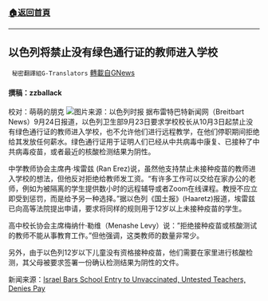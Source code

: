 ###  [:house:返回首頁](https://github.com/ourhimalayas/txt)
---


## 以色列将禁止没有绿色通行证的教师进入学校
` 秘密翻譯組G-Translators` [轉載自GNews](https://gnews.org/zh-hans/1553254/)

#### 撰稿：zzballack
校对：萌萌的朋克
![](https://assets.gnews.org/wp-content/uploads/2021/09/6-22.jpg)图片来源：以色列时报
据布雷特巴特新闻网（Breitbart News）9月24日报道，以色列卫生部9月23日要求学校校长从10月3日起禁止没有绿色通行证的教师进入学校，也不允许他们进行远程教学，在他们停职期间拒绝给其发放任何薪水。绿色通行证用于证明人们已经从中共病毒中康复、已接种了中共病毒疫苗，或者最近的核酸检测结果为阴性。

中学教师协会主席冉·埃雷兹 (Ran Erez)说，虽然他支持禁止未接种疫苗的教师进入学校的想法，但他反对拒绝给教师发工资。“有许多工作可以交给在家办公的老师，例如为被隔离的学生提供数小时的远程辅导或者Zoom在线课程。教授不应立即受到惩罚，而是给予另一种选择。”据以色列《国土报》(Haaretz)报道，埃雷兹已向高等法院提出申请，要求将同样的规则用于12岁以上未接种疫苗的学生。

高中校长协会主席梅纳什·勒维（Menashe Levy）说：”拒绝接种疫苗或核酸测试的教师不能从事教育工作。”但他强调，这类教师的数量非常少。

另外，由于以色列12岁以下儿童没有资格接种疫苗，他们需要在家里进行核酸检测，其父母被要求签署一份确认检测结果为阴性的文件。

新闻来源：[Israel Bars School Entry to Unvaccinated, Untested Teachers, Denies Pay](https://www.breitbart.com/middle-east/2021/09/24/israel-bars-entry-to-unvaccinated-untested-teachers-into-schools-denies-pay/)
